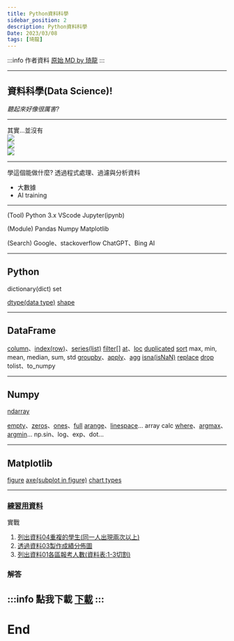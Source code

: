 ```yaml
---
title: Python資料科學 
sidebar_position: 2
description: Python資料科學 
Date: 2023/03/08
tags: [琦龍]
---
```


:::info 作者資料
[原始 MD by 琦龍](https://hackmd.io/KpHJCaCBQgiQEHGYEVpOjw?view)
:::


---

## 資料科學(Data Science)!
*聽起來好像很厲害?*  

----

其實...並沒有  
![](https://i.imgur.com/iXu2VGd.jpeg)  
![](https://i.imgur.com/rUEJYdS.jpeg)  
![](https://i.imgur.com/Jdruvbw.jpeg)  

----

學這個能做什麼?
透過程式處理、過濾與分析資料
- 大數據
- AI training

---

(Tool)
Python 3.x
VScode
Jupyter(ipynb)

(Module)
Pandas
Numpy
Matplotlib

(Search)
Google、stackoverflow
ChatGPT、Bing AI

---

## Python
dictionary(dict)
set

[dtype(data type)](https://numpy.org/doc/stable/reference/generated/numpy.ndarray.dtype.html)
[shape](https://numpy.org/doc/stable/reference/generated/numpy.ndarray.shape.html)

---

## DataFrame

[column](https://pandas.pydata.org/docs/reference/api/pandas.DataFrame.columns.html)、[index(row)](https://pandas.pydata.org/docs/reference/api/pandas.DataFrame.index.html)、[series(list)](https://pandas.pydata.org/docs/reference/series.html)
[filter[]](https://pandas.pydata.org/docs/reference/api/pandas.DataFrame.filter.html)
[at](https://pandas.pydata.org/docs/reference/api/pandas.DataFrame.at.html)、[loc](https://pandas.pydata.org/docs/reference/api/pandas.DataFrame.loc.html)
[duplicated](https://pandas.pydata.org/docs/reference/api/pandas.DataFrame.duplicated.html)
[sort](https://pandas.pydata.org/docs/reference/api/pandas.DataFrame.sort_values.html)
max, min, mean, median, sum, std
[groupby](https://pandas.pydata.org/docs/reference/api/pandas.DataFrame.groupby.html)、[apply](https://pandas.pydata.org/docs/reference/api/pandas.DataFrame.apply.html)、[agg](https://pandas.pydata.org/docs/reference/api/pandas.DataFrame.agg.html)
[isna(isNaN)](https://pandas.pydata.org/docs/reference/api/pandas.DataFrame.isna.html)
[replace](https://pandas.pydata.org/docs/reference/api/pandas.DataFrame.replace.html)
[drop](https://pandas.pydata.org/docs/reference/api/pandas.DataFrame.drop.html)
tolist、to_numpy

---

## Numpy
[ndarray](https://numpy.org/doc/stable/reference/generated/numpy.ndarray.html)

[empty](https://numpy.org/doc/stable/reference/generated/numpy.empty.html)、[zeros](https://numpy.org/doc/stable/reference/generated/numpy.zeros.html)、[ones](https://numpy.org/doc/stable/reference/generated/numpy.ones.html)、[full](https://numpy.org/doc/stable/reference/generated/numpy.full.html)
[arange](https://numpy.org/doc/stable/reference/generated/numpy.arange.html)、[linespace](https://numpy.org/doc/stable/reference/generated/numpy.linspace.html)...
array calc
[where](https://numpy.org/doc/stable/reference/generated/numpy.where.html)、[argmax](https://numpy.org/doc/stable/reference/generated/numpy.argmax.html)、[argmin](https://numpy.org/doc/stable/reference/generated/numpy.argmin.html)...
np.sin、log、exp、dot...


---

## Matplotlib
[figure](https://matplotlib.org/stable/api/_as_gen/matplotlib.pyplot.figure.html)
[axe(subplot in figure)](https://matplotlib.org/stable/api/axes_api.html)
[chart types](https://matplotlib.org/stable/plot_types/index.html)


---

### [練習用資料](https://cdn.discordapp.com/attachments/990104346970705961/1082977680674267267/data.7z)

實戰
1. [列出資料04重複的學生(同一人出現兩次以上)](https://i.imgur.com/9DhpJHy.png)
2. [透過資料03製作成績分佈圖](https://i.imgur.com/mmieEiO.jpg)
3. [列出資料01各區報考人數(資料表:1-3切割)](https://i.imgur.com/dfs2zuI.jpg)

### 解答
:::info 點我下載
[下載](./static/code.ipynb)
:::
---

# End